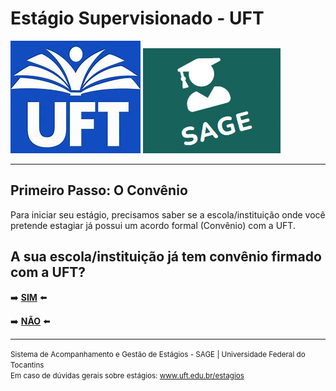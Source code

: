 # Estágio Supervisionado - UFT

![Logo UFT](assets/images/uft_logo.png) ![Logo SAGE](assets/images/sage_logo.png) 

---

## Primeiro Passo: O Convênio

Para iniciar seu estágio, precisamos saber se a escola/instituição onde você pretende estagiar já possui um acordo formal (Convênio) com a UFT.

## A sua escola/instituição já tem convênio firmado com a UFT?

➡️ [**SIM**](convenio_sim.md) ⬅️

➡️ [**NÃO**](convenio_nao.md) ⬅️

---

<footer>
<small>
Sistema de Acompanhamento e Gestão de Estágios - SAGE | Universidade Federal do Tocantins <br>
Em caso de dúvidas gerais sobre estágios: <a href="http://www.uft.edu.br/estagios" target="_blank">www.uft.edu.br/estagios</a>
</small>
</footer>
